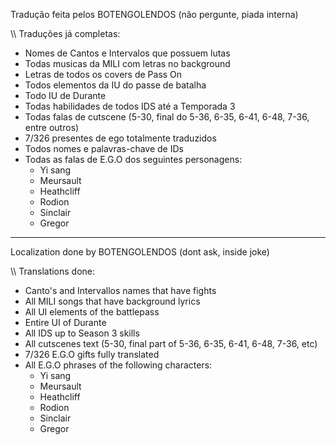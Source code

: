 Tradução feita pelos BOTENGOLENDOS (não pergunte, piada interna)

\\\ Traduções já completas:
- Nomes de Cantos e Intervalos que possuem lutas
- Todas musicas da MILI com letras no background
- Letras de todos os covers de Pass On
- Todos elementos da IU do passe de batalha
- Todo IU de Durante
- Todas habilidades de todos IDS até a Temporada 3 
- Todas falas de cutscene (5-30, final do 5-36, 6-35, 6-41, 6-48, 7-36, entre outros)
- 7/326 presentes de ego totalmente traduzidos
- Todos nomes e palavras-chave de IDs
- Todas as falas de E.G.O dos seguintes personagens:
  - Yi sang
  - Meursault
  - Heathcliff
  - Rodion
  - Sinclair
  - Gregor

________________________________________________________________

Localization done by BOTENGOLENDOS (dont ask, inside joke)

\\\ Translations done:
- Canto's and Intervallos names that have fights
- All MILI songs that have background lyrics
- All UI elements of the battlepass
- Entire UI of Durante
- All IDS up to Season 3 skills
- All cutscenes text (5-30, final part of 5-36, 6-35, 6-41, 6-48, 7-36, etc)
- 7/326 E.G.O gifts fully translated
- All E.G.O phrases of the following characters:
  - Yi sang
  - Meursault
  - Heathcliff
  - Rodion
  - Sinclair
  - Gregor
  
